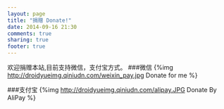 ```yaml
---
layout: page
title: "捐赠 Donate!"
date: 2014-09-16 21:30
comments: true
sharing: true
footer: true
---
```

欢迎捐赠本站,目前支持微信，支付宝方式。
###微信
{%img http://droidyueimg.qiniudn.com/weixin_pay.jpg Donate for me %}

###支付宝
{%img http://droidyueimg.qiniudn.com/alipay.JPG Donate By AliPay %}
